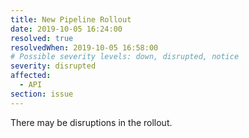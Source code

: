 ```yaml
---
title: New Pipeline Rollout
date: 2019-10-05 16:24:00 
resolved: true
resolvedWhen: 2019-10-05 16:58:00 
# Possible severity levels: down, disrupted, notice
severity: disrupted
affected:
  - API
section: issue
---
```


There may be disruptions in the rollout.
 
